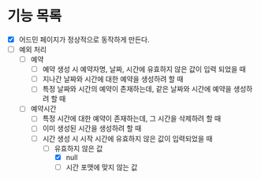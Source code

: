 # 기능 목록

- [x] 어드민 페이지가 정상적으로 동작하게 만든다. 
- [ ] 예외 처리
  - [ ] 예약
    - [ ] 예약 생성 시 예약자명, 날짜, 시간에 유효하지 않은 값이 입력 되었을 때
    - [ ] 지나간 날짜와 시간에 대한 예약을 생성하려 할 때
    - [ ] 특정 날짜와 시간의 예약이 존재하는데, 같은 날짜와 시간에 예약을 생성하려 할 때
  - [ ] 예약시간
    - [ ] 특정 시간에 대한 예약이 존재하는데, 그 시간을 삭제하려 할 때
    - [ ] 이미 생성된 시간을 생성하려 할 때
    - [ ] 시간 생성 시 시작 시간에 유효하지 않은 값이 입력되었을 때
      - [ ] 유효하지 않은 값 
        - [x] null 
        - [ ] 시간 포맷에 맞지 않는 값 
